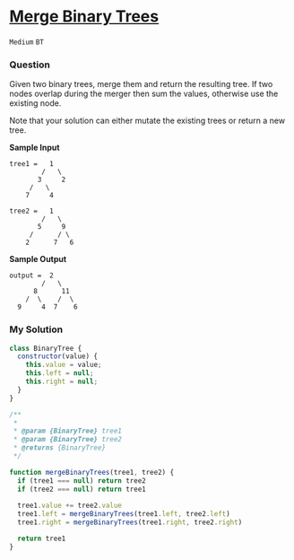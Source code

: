 # [Merge Binary Trees](https://www.algoexpert.io/questions/merge-binary-trees)

`Medium` `BT`

### Question
Given two binary trees, merge them and return the resulting tree. If two nodes overlap during the merger then sum the values, otherwise use the existing node.

Note that your solution can either mutate the existing trees or return a new tree.

**Sample Input**
```
tree1 =   1
        /   \
       3     2
     /   \
    7     4

tree2 =   1
        /   \
       5     9
     /      / \
    2      7   6
```

**Sample Output**
```
output =  2
        /   \
      8      11
    /  \    /  \
  9     4  7    6
```

### My Solution
```js
class BinaryTree {
  constructor(value) {
    this.value = value;
    this.left = null;
    this.right = null;
  }
}

/**
 * 
 * @param {BinaryTree} tree1
 * @param {BinaryTree} tree2
 * @returns {BinaryTree}
 */

function mergeBinaryTrees(tree1, tree2) {
  if (tree1 === null) return tree2
  if (tree2 === null) return tree1
  
  tree1.value += tree2.value
  tree1.left = mergeBinaryTrees(tree1.left, tree2.left)
  tree1.right = mergeBinaryTrees(tree1.right, tree2.right)

  return tree1
}
```
